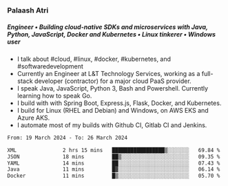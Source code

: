 ### Palaash Atri

##### Engineer • Building cloud-native SDKs and microservices with Java, Python, JavaScript, Docker and Kubernetes • Linux tinkerer • Windows user

- I talk about #cloud, #linux, #docker, #kubernetes, and #softwaredevelopment
- Currently an Engineer at L&T Technology Services, working as a full-stack developer (contractor) for a major cloud PaaS provider.
- I speak Java, JavaScript, Python 3, Bash and Powershell. Currently learning how to speak Go.
- I build with with Spring Boot, Express.js, Flask, Docker, and Kubernetes.
- I build for Linux (RHEL and Debian) and Windows, on AWS EKS and Azure AKS.
- I automate most of my builds with Github CI, Gitlab CI and Jenkins.

<!--
**palaashatri/palaashatri** is a ✨ _special_ ✨ repository because its `README.md` (this file) appears on your GitHub profile.

Here are some ideas to get you started:

- 🔭 I’m currently working on ...
- 🌱 I’m currently learning ...
- 👯 I’m looking to collaborate on ...
- 🤔 I’m looking for help with ...
- 💬 Ask me about ...
- 📫 How to reach me: ...
- 😄 Pronouns: ...
- ⚡ Fun fact: ...
-->

<!--START_SECTION:waka-->

```txt
From: 19 March 2024 - To: 26 March 2024

XML               2 hrs 15 mins   █████████████████▒░░░░░░░   69.84 %
JSON              18 mins         ██▒░░░░░░░░░░░░░░░░░░░░░░   09.35 %
YAML              14 mins         ██░░░░░░░░░░░░░░░░░░░░░░░   07.43 %
Java              11 mins         █▓░░░░░░░░░░░░░░░░░░░░░░░   06.14 %
Docker            11 mins         █▒░░░░░░░░░░░░░░░░░░░░░░░   05.70 %
```

<!--END_SECTION:waka-->
